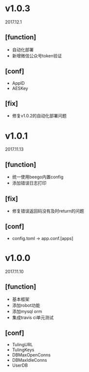 # v1.0.3
2017.12.1

## [function]

* 自动化部署
* 新增微信公众号token验证

## [conf]

* AppID
* AESKey

## [fix]

* 修复v1.0.2的自动化部署问题

# v1.0.1
2017.11.13

## [function]

* 统一使用beego内置config
* 添加错误日志打印

## [fix]

* 修复错误返回码没有及时return的问题

## [conf]

* config.toml -> app.conf.[apps]

# v1.0.0
2017.11.10

## [function]

* 基本框架
* 添加robot功能
* 添加mysql orm
* 集成travis ci单元测试

## [conf]

* TulingURL
* TulingKeys
* DBMaxOpenConns
* DBMaxIdleConns
* UserDB
